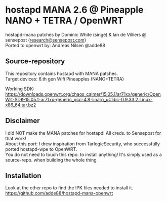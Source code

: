 
hostapd MANA 2.6 @ Pineapple NANO + TETRA / OpenWRT  
===================================
hostapd-mana patches by Dominic White (singe) & Ian de Villiers @ sensepost (research@sensepost.com)  
Ported to openwrt by: Andreas Nilsen @adde88

Source-repository
-----------------
This repository contains hostapd with MANA patches.  
Target devices: 6.th gen Wifi Pineapples (NANO+TETRA)  

Working SDK:  
https://downloads.openwrt.org/chaos_calmer/15.05.1/ar71xx/generic/OpenWrt-SDK-15.05.1-ar71xx-generic_gcc-4.8-linaro_uClibc-0.9.33.2.Linux-x86_64.tar.bz2


Disclaimer
----------
I did NOT make the MANA patches for hostapd! All creds. to Sensepost for that work!    
About this port: I drew inspiration from TarlogicSecurity, who successfully ported hostapd-wpe to OpenWRT.  
You do not need to touch this repo. to install anything! It's simply used as a source-repo. when building the whole thing.

Installation
------------
Look at the other repo to find the IPK files needed to install it.  
https://github.com/adde88/hostapd-mana-openwrt